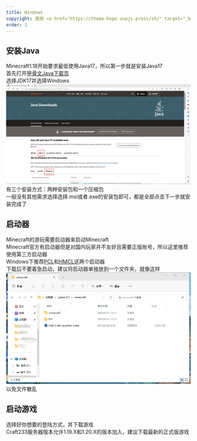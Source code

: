 ```yaml
---
title: Windows
copyright: 使用 <a href="https://theme-hope.vuejs.press/zh/" target="_blank">VuePress Theme Hope</a> 主题 | Copyleft© 2023 Craft233  <a href="https://icp.gov.moe/?keyword=20232336" target="_blank">萌ICP备20232336号</a>
order: 1
---
```

## 安装Java
Minecraft1.18开始要求最低使用Java17，所以第一步就是安装Java17  
首先打开[甲骨文Java下载页](https://www.oracle.com/cn/java/technologies/downloads/)  
选择JDK17并选择Windows  
![](../.vuepress/public/docs/Windows_install_game/Java1.png)
有三个安装方式：两种安装包和一个压缩包  
一般没有其他需求选择选择.msi或者.exe的安装包即可，都是全部点击下一步就安装完成了 
## 启动器
Minecraft的游玩需要启动器来启动Minecraft  
Minecraft官方有启动器但是对国内玩家并不友好且需要正版账号，所以这里推荐使用第三方启动器  
Windows下推荐[PCL](https://afdian.net/a/LTCat)和[HMCL](https://hmcl.huangyuhui.net)这两个启动器  
下载后不要着急启动，建议将启动器单独放到一个文件夹，就像这样
![](../.vuepress/public/docs/Windows_install_game/launch.png) 
以免文件散乱
## 启动游戏  
选择好你想要的登陆方式，并下载游戏  
Craft233服务器版本允许1.19.X和1.20.X的版本加入，建议下载最新的正式版游戏  

